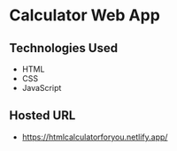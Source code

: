 # Calculator Web App

## Technologies Used
- HTML
- CSS
- JavaScript

## Hosted URL
- https://htmlcalculatorforyou.netlify.app/